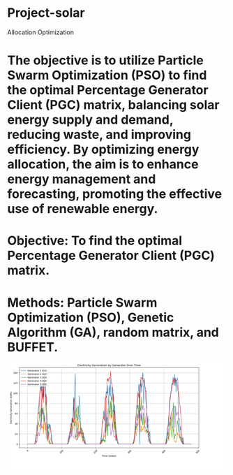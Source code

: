 # Project-solar
 Allocation Optimization
# The objective is to utilize Particle Swarm Optimization (PSO) to find the optimal Percentage Generator Client (PGC) matrix, balancing solar energy supply and demand, reducing waste, and improving efficiency. By optimizing energy allocation, the aim is to enhance energy management and forecasting, promoting the effective use of renewable energy.

# Objective: To find the optimal Percentage Generator Client (PGC) matrix.
# Methods: Particle Swarm Optimization (PSO), Genetic Algorithm (GA), random matrix, and BUFFET.

![image](datasetgenerator.png)
